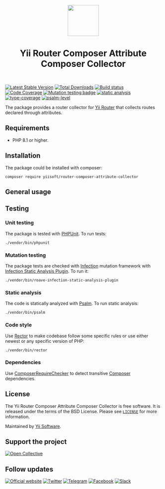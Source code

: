 <p align="center">
    <a href="https://github.com/yiisoft" target="_blank">
        <img src="https://yiisoft.github.io/docs/images/yii_logo.svg" height="100px">
    </a>
    <h1 align="center">Yii Router Composer Attribute Composer Collector</h1>
    <br>
</p>

[![Latest Stable Version](https://poser.pugx.org/yiisoft/router-composer-attribute-collector/v/stable.png)](https://packagist.org/packages/yiisoft/router-composer-attribute-collector)
[![Total Downloads](https://poser.pugx.org/yiisoft/router-composer-attribute-collector/downloads.png)](https://packagist.org/packages/yiisoft/router-composer-attribute-collector)
[![Build status](https://github.com/yiisoft/router-composer-attribute-collector/workflows/build/badge.svg)](https://github.com/yiisoft/router-composer-attribute-collector/actions?query=workflow%3Abuild)
[![Code Coverage](https://codecov.io/gh/yiisoft/router-composer-attribute-collector/branch/master/graph/badge.svg)](https://codecov.io/gh/yiisoft/router-composer-attribute-collector)
[![Mutation testing badge](https://img.shields.io/endpoint?style=flat&url=https%3A%2F%2Fbadge-api.stryker-mutator.io%2Fgithub.com%2Fyiisoft%2Frouter-composer-attribute-collector%2Fmaster)](https://dashboard.stryker-mutator.io/reports/github.com/yiisoft/router-composer-attribute-collector/master)
[![static analysis](https://github.com/yiisoft/router-composer-attribute-collector/workflows/static%20analysis/badge.svg)](https://github.com/yiisoft/router-composer-attribute-collector/actions?query=workflow%3A%22static+analysis%22)
[![type-coverage](https://shepherd.dev/github/yiisoft/router-composer-attribute-collector/coverage.svg)](https://shepherd.dev/github/yiisoft/router-composer-attribute-collector)
[![psalm-level](https://shepherd.dev/github/yiisoft/router-composer-attribute-collector/level.svg)](https://shepherd.dev/github/yiisoft/router-composer-attribute-collector)

The package provides a router collector for [Yii Router](https://github.com/yiisoft/router) that collects routes declared through attributes.

## Requirements

- PHP 8.1 or higher.

## Installation

The package could be installed with composer:

```shell
composer require yiisoft/router-composer-attribute-collector
```

## General usage

## Testing

### Unit testing

The package is tested with [PHPUnit](https://phpunit.de/). To run tests:

```shell
./vendor/bin/phpunit
```

### Mutation testing

The package tests are checked with [Infection](https://infection.github.io/) mutation framework with
[Infection Static Analysis Plugin](https://github.com/Roave/infection-static-analysis-plugin). To run it:

```shell
./vendor/bin/roave-infection-static-analysis-plugin
```

### Static analysis

The code is statically analyzed with [Psalm](https://psalm.dev/). To run static analysis:

```shell
./vendor/bin/psalm
```

### Code style

Use [Rector](https://github.com/rectorphp/rector) to make codebase follow some specific rules or 
use either newest or any specific version of PHP: 

```shell
./vendor/bin/rector
```

### Dependencies

Use [ComposerRequireChecker](https://github.com/maglnet/ComposerRequireChecker) to detect transitive 
[Composer](https://getcomposer.org/) dependencies.

## License

The Yii Router Composer Attribute Composer Collector is free software. It is released under the terms of the BSD License.
Please see [`LICENSE`](./LICENSE.md) for more information.

Maintained by [Yii Software](https://www.yiiframework.com/).

## Support the project

[![Open Collective](https://img.shields.io/badge/Open%20Collective-sponsor-7eadf1?logo=open%20collective&logoColor=7eadf1&labelColor=555555)](https://opencollective.com/yiisoft)

## Follow updates

[![Official website](https://img.shields.io/badge/Powered_by-Yii_Framework-green.svg?style=flat)](https://www.yiiframework.com/)
[![Twitter](https://img.shields.io/badge/twitter-follow-1DA1F2?logo=twitter&logoColor=1DA1F2&labelColor=555555?style=flat)](https://twitter.com/yiiframework)
[![Telegram](https://img.shields.io/badge/telegram-join-1DA1F2?style=flat&logo=telegram)](https://t.me/yii3en)
[![Facebook](https://img.shields.io/badge/facebook-join-1DA1F2?style=flat&logo=facebook&logoColor=ffffff)](https://www.facebook.com/groups/yiitalk)
[![Slack](https://img.shields.io/badge/slack-join-1DA1F2?style=flat&logo=slack)](https://yiiframework.com/go/slack)
